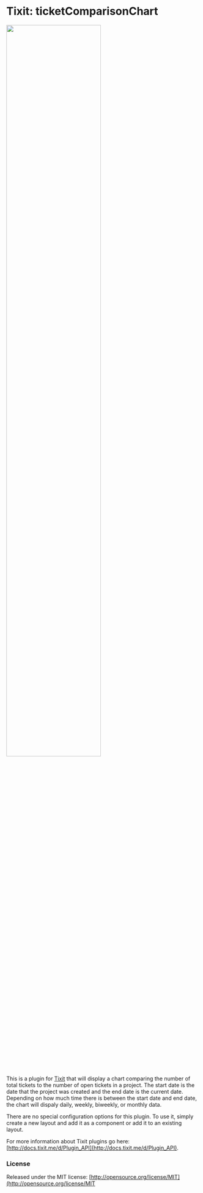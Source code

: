 # Tixit: ticketComparisonChart

<!-- ![Example of ticketComparisonChart](https://github.com/cookiesncream716/ticketComparisonChart/blob/master/exChart.png?raw=true)
 -->
<img src="https://github.com/cookiesncream716/ticketComparisonChart/blob/master/exChart.png?raw=true" width="70%" />

This is a plugin for [Tixit](https://tixit.me/) that will display a chart comparing the number of total tickets to the number of open tickets in a project. The start date is the date that the project was created and the end date is the current date. Depending on how much time there is between the start date and end date, the chart will dispaly daily, weekly, biweekly, or monthly data.

There are no special configuration options for this plugin. To use it, simply create a new layout and add it as a component or add it to an existing layout.

For more information about Tixit plugins go here: [http://docs.tixit.me/d/Plugin_API](http://docs.tixit.me/d/Plugin_API).

### License
Released under the MIT license: [http://opensource.org/license/MIT](http://opensource.org/license/MIT